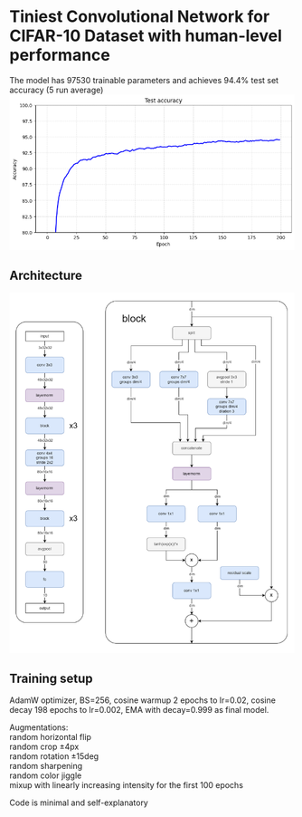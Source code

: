 # Tiniest Convolutional Network for CIFAR-10 Dataset with human-level performance

The model has 97530 trainable parameters and achieves 94.4% test set accuracy (5 run average)
![network architecture](testacc.png)

## Architecture

![network architecture](archl.png)

## Training setup

AdamW optimizer, BS=256, cosine warmup 2 epochs to lr=0.02, cosine decay 198 epochs to lr=0.002, EMA with decay=0.999 as final model.

Augmentations:  
random horizontal flip  
random crop ±4px  
random rotation ±15deg  
random sharpening  
random color jiggle  
mixup with linearly increasing intensity for the first 100 epochs  

Code is minimal and self-explanatory
